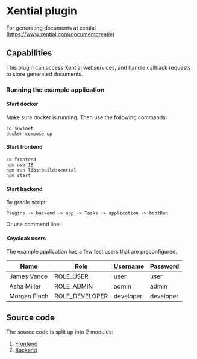 # Xential plugin

For generating documents at xential (https://www.xential.com/documentcreatie)

## Capabilities

This plugin can access Xential webservices, and handle callback requests to store generated documents.


### Running the example application

#### Start docker

Make sure docker is running. Then use the following commands:

```shell
cd suwinet
docker compose up
```

#### Start frontend

```shell
cd frontend
npm use 18 
npm run libs:build:xential
npm start
```

#### Start backend

By gradle script:

`Plugins -> backend -> app -> Tasks -> application -> bootRun`

Or use commend line:

#### Keycloak users

The example application has a few test users that are preconfigured.

| Name | Role | Username | Password |
|---|---|---|---|
| James Vance | ROLE_USER | user | user |
| Asha Miller | ROLE_ADMIN | admin | admin |
| Morgan Finch | ROLE_DEVELOPER | developer | developer |

## Source code

The source code is split up into 2 modules:

1. [Frontend](./frontend)
2. [Backend](./backend)
